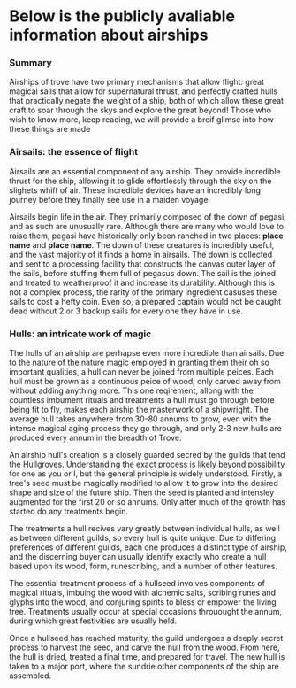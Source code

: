 # Below is the publicly avaliable information about airships
### Summary
Airships of trove have two primary mechanisms that allow flight: great magical sails that allow for supernatural thrust, and perfectly crafted hulls that practically negate the weight of a ship, both of which allow these great craft to soar through the skys and explore the great beyond! Those who wish to know more, keep reading, we will provide a breif glimse into how these things are made
### Airsails: the essence of flight
Airsails are an essential component of any airship. They provide incredible thrust for the ship, allowing it to glide effortlessly through the sky on the slighets whiff of air. These incredible devices have an incredibly long journey before they finally see use in a maiden voyage.

Airsails begin life in the air. They primarily composed of the down of pegasi, and as such are unusually rare. Although there are many who would love to raise them, pegasi have historically only been ranched in two places: **place name** and **place name**. The down of these creatures is incredibly useful, and the vast majority of it finds a home in airsails. The down is collected and sent to a processing facility that constructs the canvas outer layer of the sails, before stuffing them full of pegasus down. The sail is the joined and treated to weatherproof it and increase its durability. Although this is not a complex process, the rarity of the primary ingredient casuses these sails to cost a hefty coin. Even so, a prepared captain would not be caught dead without 2 or 3 backup sails for every one they have in use.
### Hulls: an intricate work of magic
The hulls of an airship are perhapse even more incredible than airsails. Due to the nature of the nature magic employed in granting them their oh so important qualities, a hull can never be joined from multiple peices. Each hull must be grown as a continuous peice of wood, only carved away from without adding anything more. This one reqirement, allong with the countless imbument rituals and treatments a hull must go through before being fit to fly, makes each airship the masterwork of a shipwright. The average hull takes anywhere from 30-80 annums to grow, even with the intense magical aging process they go through, and only 2-3 new hulls are produced every annum in the breadth of Trove.

An airship hull's creation is a closely guarded secred by the guilds that tend the Hullgroves. Understanding the exact process is likely beyond possibility for one as you or I, but the general principle is widely understood. Firstly, a tree's seed must be magically modified to allow it to grow into the desired shape and size of the future ship. Then the seed is planted and intensley augmented for the first 20 or so annums. Only after much of the growth has started do any treatments begin. 

The treatments a hull recives vary greatly between individual hulls, as well as between different guilds, so every hull is quite unique. Due to differing preferences of different guilds, each one produces a distinct type of airship, and the discerning buyer can usually identify exactly who create a hull based upon its wood, form, runescribing, and a number of other features.

The essential treatment process of a hullseed involves components of magical rituals, imbuing the wood with alchemic salts, scribing runes and glyphs into the wood, and conjuring spirits to bless or empower the living tree. Treatments usually occur at special occasions throuought the annum, during which great festivities are usually held.

Once a hullseed has reached maturity, the guild undergoes a deeply secret process to harvest the seed, and carve the hull from the wood. From here, the hull is dried, treated a final time, and prepared for travel. The new hull is taken to a major port, where the sundrie other components of the ship are assembled.